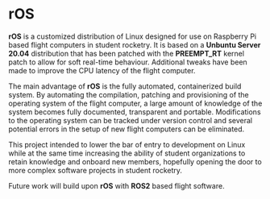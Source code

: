 # rOS

**rOS** is a customized distribution of Linux designed for use on Raspberry Pi based flight computers in student rocketry. It is based on a **Unbuntu Server 20.04** distribution that has been patched with the **PREEMPT_RT** kernel patch to allow for soft real-time behaviour. Additional tweaks have been made to improve the CPU latency of the flight computer.

The main advantage of **rOS** is the fully automated, containerized build system. By automating the compilation, patching and provisioning of the operating system of the flight computer, a large amount of knowledge of the system becomes fully documented, transparent and portable. Modifications to the operating system can be tracked under version control and several potential errors in the setup of new flight computers can be eliminated.

This project intended to lower the bar of entry to development on Linux while at the same time increasing the ability of student organizations to retain knowledge and onboard new members, hopefully opening the door to more complex software projects in student rocketry.

Future work will build upon **rOS** with **ROS2** based flight software.